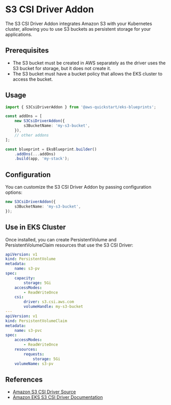 # S3 CSI Driver Addon

The S3 CSI Driver Addon integrates Amazon S3 with your Kubernetes cluster, allowing you to use S3 buckets as persistent storage for your applications.

## Prerequisites

- The S3 bucket must be created in AWS separately as the driver uses the S3 bucket for storage, but it does not create it.
- The S3 bucket must have a bucket policy that allows the EKS cluster to access the bucket.

## Usage

```typescript
import { S3CsiDriverAddon } from '@aws-quickstart/eks-blueprints';

const addOns = [
    new S3CsiDriverAddon({
        s3BucketName: 'my-s3-bucket',
    }),
    // other addons
];

const blueprint = EksBlueprint.builder()
    .addOns(...addOns)
    .build(app, 'my-stack');
```

## Configuration

You can customize the S3 CSI Driver Addon by passing configuration options:

```typescript
new S3CsiDriverAddon({
    s3BucketName: 'my-s3-bucket',
});
```

## Use in EKS Cluster

Once installed, you can create PersistentVolume and PersistentVolumeClaim resources that use the S3 CSI Driver:

```yaml
apiVersion: v1
kind: PersistentVolume
metadata:
    name: s3-pv
spec:
    capacity:
        storage: 5Gi
    accessModes:
        - ReadWriteOnce
    csi:
        driver: s3.csi.aws.com
        volumeHandle: my-s3-bucket
---
apiVersion: v1
kind: PersistentVolumeClaim
metadata:
    name: s3-pvc
spec:
    accessModes:
        - ReadWriteOnce
    resources:
        requests:
            storage: 5Gi
    volumeName: s3-pv
```

## References

- [Amazon S3 CSI Driver Source](https://github.com/awslabs/mountpoint-s3-csi-driver)
- [Amazon EKS S3 CSI Driver Documentation](https://docs.aws.amazon.com/eks/latest/userguide/s3-csi.html)
